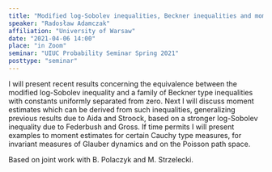 ```yaml
---
title: "Modified log-Sobolev inequalities, Beckner inequalities and moment estimates"
speaker: "Radosław Adamczak"
affiliation: "University of Warsaw"
date: "2021-04-06 14:00"
place: "in Zoom"
seminar: "UIUC Probability Seminar Spring 2021" 
posttype: "seminar"
---
```


I will present recent results concerning the equivalence between the modified log-Sobolev inequality and a family of Beckner type inequalities with constants uniformly separated from zero. Next I will discuss moment estimates which can be derived from such inequalities, generalizing previous results due to Aida and Stroock, based on a stronger log-Sobolev inequality due to Federbush and Gross. If time permits I will present examples to moment estimates for certain Cauchy type measures, for invariant measures of Glauber dynamics and on the Poisson path space.

Based on joint work with B. Polaczyk and M. Strzelecki.
